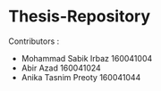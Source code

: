 # Thesis-Repository
Contributors : 
* Mohammad Sabik Irbaz 160041004
* Abir Azad 160041024
* Anika Tasnim Preoty 160041044
